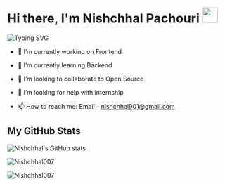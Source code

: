 <h1 >Hi there, I'm Nishchhal Pachouri <img src="https://media.giphy.com/media/hvRJCLFzcasrR4ia7z/giphy.gif" width="35"></h1>

![Typing SVG](https://readme-typing-svg.herokuapp.com/?lines=Welcome+to+my+Github+profile)


- 🔭 I’m currently working on Frontend 

- 🌱 I’m currently learning Backend

- 👯 I’m looking to collaborate to Open Source

- 🤔 I’m looking for help with internship

- 📫 How to reach me: Email - nishchhal901@gmail.com

<!-- <br /> -->

<!-- ### Connect with me

[<img align="left" alt="Linkedin" src="https://img.shields.io/badge/LinkedIn-0077B5?style=for-the-badge&logo=linkedin&logoColor=white" />][linkedin]
<!-- [<img align="left" alt="telegram" src="https://img.shields.io/badge/Telegram-2CA5E0?style=for-the-badge&logo=telegram&logoColor=white" />][telegram] -->
<!-- [<img align="left" alt="Email" src="https://img.shields.io/badge/Gmail-D14836?style=for-the-badge&logo=gmail&logoColor=white" />][email]
[<img align="left" alt="Github" src="https://img.shields.io/badge/GitHub-100000?style=for-the-badge&logo=github&logoColor=white" />][github]
 -->
<!-- <br />
<br />
 -->
## My GitHub Stats

![Nishchhal's GitHub stats](https://github-readme-stats.vercel.app/api?username=Nishchhal007&count_private=true&theme=radical)

<p><img align="center" src="https://github-readme-streak-stats.herokuapp.com/?user=Nishchhal007&theme=radical" alt="Nishchhal007" /></p>

<p><img align="center" src="https://github-readme-stats.vercel.app/api/top-langs?username=Nishchhal007&show_icons=true&locale=en&layout=compact&theme=radical" alt="Nishchhal007" /></p>

<!-- 
[linkedin]: 
[telegram]: 
[email]: 
[github]: https://github.com/Nishchhal007 -->
